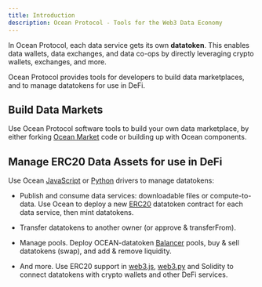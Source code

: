 ```yaml
---
title: Introduction
description: Ocean Protocol - Tools for the Web3 Data Economy
---
```


In Ocean Protocol, each data service gets its own **datatoken**. This enables data wallets, data exchanges, and data co-ops by directly leveraging crypto wallets, exchanges, and more.

Ocean Protocol provides tools for developers to build data marketplaces, and to manage datatokens for use in DeFi.

## Build Data Markets

Use Ocean Protocol software tools to build your own data marketplace, by either forking [Ocean Market](https://market.oceanprotocol.com/) code or building up with Ocean components.

## Manage ERC20 Data Assets for use in DeFi

Use Ocean [JavaScript](https://github.com/oceanprotocol/ocean-lib-js) or [Python](https://github.com/oceanprotocol/squid-py) drivers to manage datatokens:

- Publish and consume data services: downloadable files or compute-to-data. Use Ocean to deploy a new [ERC20](https://github.com/ethereum/EIPs/blob/7f4f0377730f5fc266824084188cc17cf246932e/EIPS/eip-20.md) datatoken contract for each data service, then mint datatokens.

- Transfer datatokens to another owner (or approve & transferFrom).

- Manage pools. Deploy OCEAN-datatoken [Balancer](https://www.balancer.finance/) pools, buy & sell datatokens (swap), and add & remove liquidity.

- And more. Use ERC20 support in [web3.js](https://web3js.readthedocs.io/), [web3.py](https://web3py.readthedocs.io/en/stable/examples.html#working-with-an-erc20-token-contract) and Solidity to connect datatokens with crypto wallets and other DeFi services.
